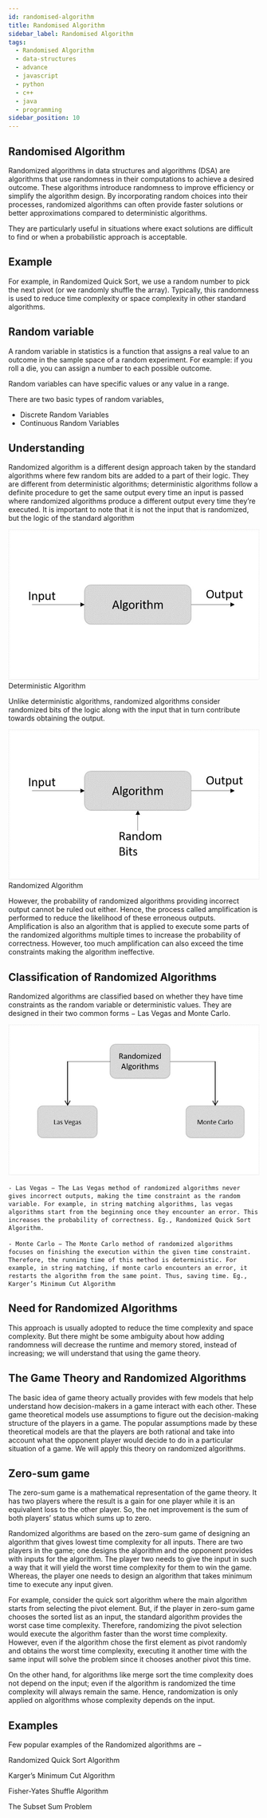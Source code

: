 ```yaml
---
id: randomised-algorithm
title: Randomised Algorithm
sidebar_label: Randomised Algorithm
tags:
  - Randomised Algorithm
  - data-structures
  - advance
  - javascript
  - python
  - c++
  - java
  - programming
sidebar_position: 10
---
```


## Randomised Algorithm

Randomized algorithms in data structures and algorithms (DSA) are algorithms that use randomness in their computations to achieve a desired outcome. These algorithms introduce randomness to improve efficiency or simplify the algorithm design. By incorporating random choices into their processes, randomized algorithms can often provide faster solutions or better approximations compared to deterministic algorithms. 

They are particularly useful in situations where exact solutions are difficult to find or when a probabilistic approach is acceptable.

## Example

For example, in Randomized Quick Sort, we use a random number to pick the next pivot (or we randomly shuffle the array). Typically, this randomness is used to reduce time complexity or space complexity in other standard algorithms.

## Random variable

A random variable in statistics is a function that assigns a real value to an outcome in the sample space of a random experiment. For example: if you roll a die, you can assign a number to each possible outcome.

Random variables can have specific values or any value in a range.

There are two basic types of random variables,

- Discrete Random Variables
- Continuous Random Variables

## Understanding

Randomized algorithm is a different design approach taken by the standard algorithms where few random bits are added to a part of their logic. They are different from deterministic algorithms; deterministic algorithms follow a definite procedure to get the same output every time an input is passed where randomized algorithms produce a different output every time they’re executed. It is important to note that it is not the input that is randomized, but the logic of the standard algorithm

![Figure 1: Deterministic Algorithm](../../assets/random1.png)
Deterministic Algorithm

Unlike deterministic algorithms, randomized algorithms consider randomized bits of the logic along with the input that in turn contribute towards obtaining the output.

![Figure 2: Randomized Algorithm](../../assets/random2.png)
 Randomized Algorithm

However, the probability of randomized algorithms providing incorrect output cannot be ruled out either. Hence, the process called amplification is performed to reduce the likelihood of these erroneous outputs. Amplification is also an algorithm that is applied to execute some parts of the randomized algorithms multiple times to increase the probability of correctness. However, too much amplification can also exceed the time constraints making the algorithm ineffective.

## Classification of Randomized Algorithms

Randomized algorithms are classified based on whether they have time constraints as the random variable or deterministic values. They are designed in their two common forms − Las Vegas and Monte Carlo.

![](../../assets/random3.png)

```
- Las Vegas − The Las Vegas method of randomized algorithms never gives incorrect outputs, making the time constraint as the random variable. For example, in string matching algorithms, las vegas algorithms start from the beginning once they encounter an error. This increases the probability of correctness. Eg., Randomized Quick Sort Algorithm.

- Monte Carlo − The Monte Carlo method of randomized algorithms focuses on finishing the execution within the given time constraint. Therefore, the running time of this method is deterministic. For example, in string matching, if monte carlo encounters an error, it restarts the algorithm from the same point. Thus, saving time. Eg., Karger’s Minimum Cut Algorithm
```

## Need for Randomized Algorithms

This approach is usually adopted to reduce the time complexity and space complexity. But there might be some ambiguity about how adding randomness will decrease the runtime and memory stored, instead of increasing; we will understand that using the game theory.

## The Game Theory and Randomized Algorithms

The basic idea of game theory actually provides with few models that help understand how decision-makers in a game interact with each other. These game theoretical models use assumptions to figure out the decision-making structure of the players in a game. The popular assumptions made by these theoretical models are that the players are both rational and take into account what the opponent player would decide to do in a particular situation of a game. We will apply this theory on randomized algorithms.

## Zero-sum game

The zero-sum game is a mathematical representation of the game theory. It has two players where the result is a gain for one player while it is an equivalent loss to the other player. So, the net improvement is the sum of both players’ status which sums up to zero.

Randomized algorithms are based on the zero-sum game of designing an algorithm that gives lowest time complexity for all inputs. There are two players in the game; one designs the algorithm and the opponent provides with inputs for the algorithm. The player two needs to give the input in such a way that it will yield the worst time complexity for them to win the game. Whereas, the player one needs to design an algorithm that takes minimum time to execute any input given.

For example, consider the quick sort algorithm where the main algorithm starts from selecting the pivot element. But, if the player in zero-sum game chooses the sorted list as an input, the standard algorithm provides the worst case time complexity. Therefore, randomizing the pivot selection would execute the algorithm faster than the worst time complexity. However, even if the algorithm chose the first element as pivot randomly and obtains the worst time complexity, executing it another time with the same input will solve the problem since it chooses another pivot this time.

On the other hand, for algorithms like merge sort the time complexity does not depend on the input; even if the algorithm is randomized the time complexity will always remain the same. Hence, randomization is only applied on algorithms whose complexity depends on the input.

## Examples
Few popular examples of the Randomized algorithms are −

Randomized Quick Sort Algorithm

Karger’s Minimum Cut Algorithm

Fisher-Yates Shuffle Algorithm

The Subset Sum Problem